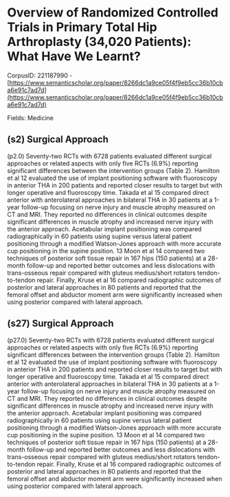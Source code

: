 # Overview of Randomized Controlled Trials in Primary Total Hip Arthroplasty (34,020 Patients): What Have We Learnt?

CorpusID: 221187990 - [https://www.semanticscholar.org/paper/8266dc1a9ce05f4f9eb5cc36b10cba6e91c7ad7d](https://www.semanticscholar.org/paper/8266dc1a9ce05f4f9eb5cc36b10cba6e91c7ad7d)

Fields: Medicine

## (s2) Surgical Approach
(p2.0) Seventy-two RCTs with 6728 patients evaluated different surgical approaches or related aspects with only five RCTs (6.9%) reporting significant differences between the intervention groups (Table 2). Hamilton et al 12 evaluated the use of implant positioning software with fluoroscopy in anterior THA in 200 patients and reported closer results to target but with longer operative and fluoroscopy time. Takada et al 15 compared direct anterior with anterolateral approaches in bilateral THA in 30 patients at a 1-year follow-up focusing on nerve injury and muscle atrophy measured on CT and MRI. They reported no differences in clinical outcomes despite significant differences in muscle atrophy and increased nerve injury with the anterior approach. Acetabular implant positioning was compared radiographically in 60 patients using supine versus lateral patient positioning through a modified Watson-Jones approach with more accurate cup positioning in the supine position. 13 Moon et al 14 compared two techniques of posterior soft tissue repair in 167 hips (150 patients) at a 28-month follow-up and reported better outcomes and less dislocations with trans-osseous repair compared with gluteus medius/short rotators tendon-to-tendon repair. Finally, Kruse et al 16 compared radiographic outcomes of posterior and lateral approaches in 80 patients and reported that the femoral offset and abductor moment arm were significantly increased when using posterior compared with lateral approach.
## (s27) Surgical Approach
(p27.0) Seventy-two RCTs with 6728 patients evaluated different surgical approaches or related aspects with only five RCTs (6.9%) reporting significant differences between the intervention groups (Table 2). Hamilton et al 12 evaluated the use of implant positioning software with fluoroscopy in anterior THA in 200 patients and reported closer results to target but with longer operative and fluoroscopy time. Takada et al 15 compared direct anterior with anterolateral approaches in bilateral THA in 30 patients at a 1-year follow-up focusing on nerve injury and muscle atrophy measured on CT and MRI. They reported no differences in clinical outcomes despite significant differences in muscle atrophy and increased nerve injury with the anterior approach. Acetabular implant positioning was compared radiographically in 60 patients using supine versus lateral patient positioning through a modified Watson-Jones approach with more accurate cup positioning in the supine position. 13 Moon et al 14 compared two techniques of posterior soft tissue repair in 167 hips (150 patients) at a 28-month follow-up and reported better outcomes and less dislocations with trans-osseous repair compared with gluteus medius/short rotators tendon-to-tendon repair. Finally, Kruse et al 16 compared radiographic outcomes of posterior and lateral approaches in 80 patients and reported that the femoral offset and abductor moment arm were significantly increased when using posterior compared with lateral approach.
